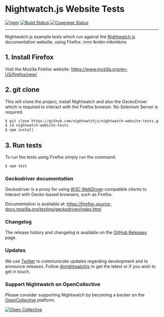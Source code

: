 # Nightwatch.js Website Tests


[![npm](https://img.shields.io/npm/v/nightwatch.svg)](https://www.npmjs.com/package/nightwatch)
[![Build Status](https://travis-ci.org/nightwatchjs/nightwatch.svg?branch=master)](https://travis-ci.org/nightwatchjs/nightwatch) 
[![Coverage Status](https://coveralls.io/repos/nightwatchjs/nightwatch/badge.svg?branch=master&service=github)](https://coveralls.io/github/nightwatchjs/nightwatch?branch=master)
***
Nightwatch.js example tests which run against the [Nightwatch.js](http://nightwatchjs.org) documentation website, using Firefox.
nnm lkmkn mlkmlkms
## 1. Install Firefox
Visit the Mozilla Firefox website: https://www.mozilla.org/en-US/firefox/new/

## 2. git clone
This will clone the project, install Nightwatch and also the GeckoDriver which is required to interact with the Firefox browser.
No Selenium Server is required.

```sh
$ git clone https://github.com/nightwatchjs/nightwatch-website-tests.git
$ cd nightwatch-website-tests
$ npm install
```

## 3. Run tests
To run the tests using Firefox simply run the command:

```sh
$ npm test
```

### Geckodriver documentation
Geckodriver is a proxy for using [W3C WebDriver](https://www.w3.org/TR/webdriver1/)-compatible clients to interact with Gecko-based browsers, such as Firefox.

Documentation is available at:
https://firefox-source-docs.mozilla.org/testing/geckodriver/index.html

### Changelog
The release history and changelog is available on the [GitHub Releases](https://github.com/nightwatchjs/nightwatch/releases) page.

### Updates
We use [Twitter](https://twitter.com/nightwatchjs) to communicate updates regarding development and to announce releases. Follow [@nightwatchjs](https://twitter.com/nightwatchjs) to get the latest or if you wish to get in touch. 

### Support Nightwatch on OpenCollective
Please consider supporting Nightwatch by becoming a backer on the [OpenCollective](https://opencollective.com/nightwatch/) platform.

[![Open Collective](https://opencollective.com/nightwatch/tiers/backers.svg?avatarHeight=60)](https://opencollective.com/nightwatch/contribute/tier/7349-backers)
